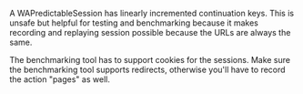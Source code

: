 A WAPredictableSession has linearly incremented continuation keys. This is unsafe but helpful for testing and benchmarking because it makes recording and replaying session possible because the URLs are always the same.

The benchmarking tool has to support cookies for the sessions. Make sure the benchmarking tool supports redirects, otherwise you'll have to record the action "pages" as well.